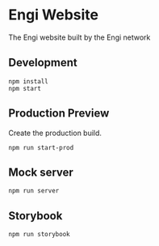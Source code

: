 # Engi Website

The Engi website built by the Engi network

## Development

```
npm install
npm start
```

## Production Preview

Create the production build.

```
npm run start-prod
```

## Mock server

```
npm run server
```

## Storybook

```
npm run storybook
```

